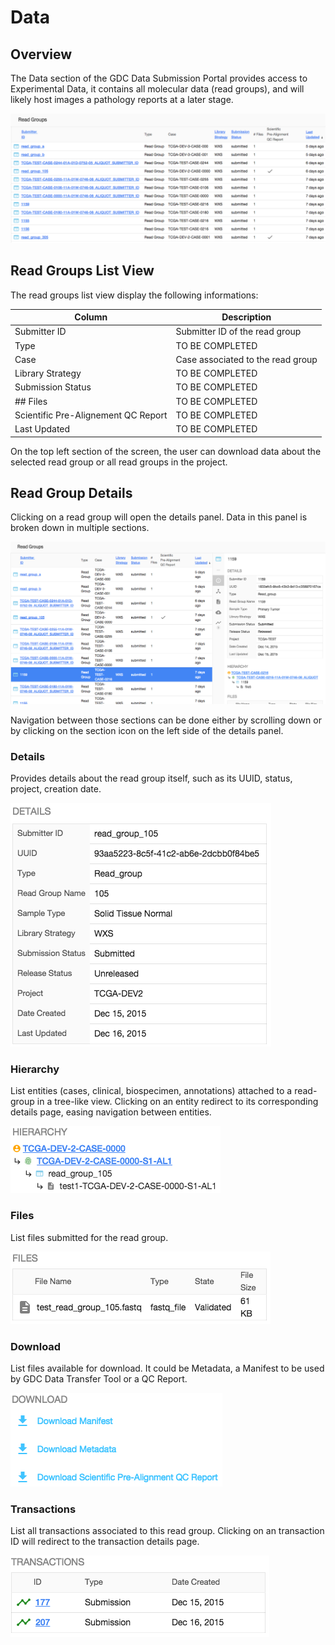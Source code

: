 # Data

## Overview

The Data section of the GDC Data Submission Portal provides access to Experimental Data, it contains all molecular data (read groups), and will likely host images a pathology reports at a later stage.

[![GDC Submission Read Groups](images/GDC_Submission_Data.png)](images/GDC_Submission_Data.png "Click to see the full image.")

## Read Groups List View

The read groups list view display the following informations:

|Column|Description|
| --- | --- |
| Submitter ID | Submitter ID of the read group |
| Type | TO BE COMPLETED |
| Case | Case associated to the read group |
| Library Strategy | TO BE COMPLETED |
| Submission Status | TO BE COMPLETED |
| ## Files | TO BE COMPLETED |
| Scientific Pre-Alignement QC Report | TO BE COMPLETED |
| Last Updated | TO BE COMPLETED |

On the top left section of the screen, the user can download data about the selected read group or all read groups in the project.

## Read Group Details

Clicking on a read group will open the details panel. Data in this panel is broken down in multiple sections.

[![GDC Submission Read Group Details](images/GDC_Submission_Data_Read_Group_Details.png)](images/GDC_Submission_Data_Read_Group_Details.png "Click to see the full image.")

Navigation between those sections can be done either by scrolling down or by clicking on the section icon on the left side of the details panel.

### Details

Provides details about the read group itself, such as its UUID, status, project, creation date.

[![GDC Submission Read Group Details](images/GDC_Submission_Data_Read_Group_Details_Details.png)](images/GDC_Submission_Data_Read_Group_Details_Details.png "Click to see the full image.")

### Hierarchy

List entities (cases, clinical, biospecimen, annotations) attached to a read-group in a tree-like view. Clicking on an entity redirect to its corresponding details page, easing navigation between entities.

[![GDC Submission Read Group Details Hierarchy](images/GDC_Submission_Data_Read_Group_Details_Hierarchy.png)](images/GDC_Submission_Data_Read_Group_Details_Hierarchy.png "Click to see the full image.")

### Files

List files submitted for the read group.

[![GDC Submission Read Group Details Files](images/GDC_Submission_Data_Read_Group_Details_Files.png)](images/GDC_Submission_Data_Read_Group_Details_Files.png "Click to see the full image.")

### Download

List files available for download. It could be Metadata, a Manifest to be used by GDC Data Transfer Tool or a QC Report.

[![GDC Submission Read Group Details Download](images/GDC_Submission_Data_Read_Group_Details_Download.png)](images/GDC_Submission_Data_Read_Group_Details_Download.png "Click to see the full image.")

### Transactions

List all transactions associated to this read group. Clicking on an transaction ID will redirect to the transaction details page.

[![GDC Submission Read Group Details Transactions](images/GDC_Submission_Data_Read_Group_Details_Transactions.png)](images/GDC_Submission_Data_Read_Group_Details_Transactions.png "Click to see the full image.")
